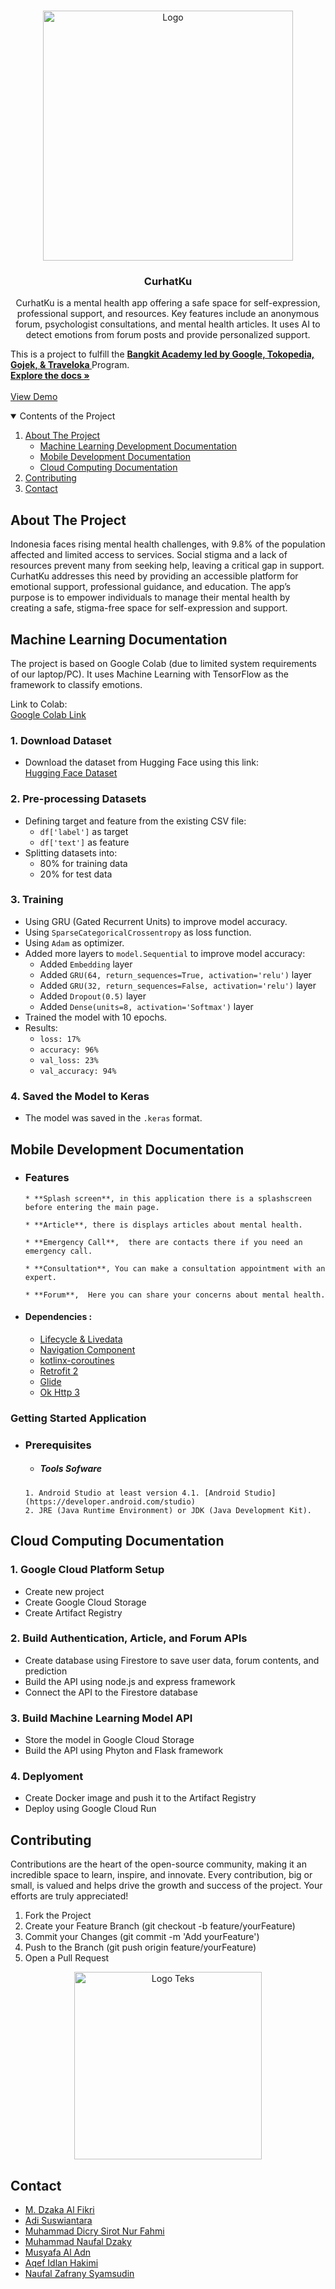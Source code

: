 
<br />
<p align="center">
  <a href="https://github.com/DzakaAl/CurhatKu">
    <img src="https://i.imgur.com/coJdGOZ.png" width='400dp' alt="Logo" >
  </a>

  <h3 align="center">CurhatKu</h3>

  <p align="center">
    CurhatKu is a mental health app offering a safe space for self-expression, professional support, and resources. Key features include an anonymous forum, psychologist consultations, and mental health articles. It uses AI to detect emotions from forum posts and provide personalized support.

   This is a project to fulfill the  <a href="https://grow.google/intl/id_id/bangkit/"><strong>Bangkit Academy led by Google, Tokopedia, Gojek, & Traveloka </strong></a>
   Program.
    <br />
    <a href="https://github.com/DzakaAl/CurhatKu"><strong>Explore the docs »</strong></a>
    <br />
    <br />
    <a href="https://github.com/DzakaAl/CurhatKu">View Demo</a>
  </p>
</p>

<details open="open">
  <summary>Contents of the Project</summary>
  <ol>
    <li>
      <a href="#about-the-project">About The Project</a>
      <ul>
        <li><a href="#machine-learning-documentation">Machine Learning Development Documentation</a></li>
        <li><a href="#mobile-development-documentation">Mobile Development Documentation</a></li>
        <li><a href="#cloud-computing-documentation">Cloud Computing Documentation</a></li>
      </ul>
    </li>
    <li><a href="#contributing">Contributing</a></li>
    <li><a href="#contact">Contact</a></li>
  </ol>
</details>

## About The Project

Indonesia faces rising mental health challenges, with 9.8% of the population affected and limited access to services. Social stigma and a lack of resources prevent many from seeking help, leaving a critical gap in support. CurhatKu addresses this need by providing an accessible platform for emotional support, professional guidance, and education. The app’s purpose is to empower individuals to manage their mental health by creating a safe, stigma-free space for self-expression and support.

## Machine Learning Documentation

The project is based on Google Colab (due to limited system requirements of our laptop/PC). It uses Machine Learning with TensorFlow as the framework to classify emotions.

Link to Colab:  
[Google Colab Link](https://colab.research.google.com/drive/1g_BbxB5QX2NYm4iZ8JkMhMbG0Ahtbz25?usp=sharing)

### 1. Download Dataset
  - Download the dataset from Hugging Face using this link:  
  [Hugging Face Dataset](https://huggingface.co/datasets/elvanromp/emosi)

### 2. Pre-processing Datasets
  - Defining target and feature from the existing CSV file:
    - `df['label']` as target
    - `df['text']` as feature
  - Splitting datasets into:
    - 80% for training data
    - 20% for test data

### 3. Training
   - Using GRU (Gated Recurrent Units) to improve model accuracy.
   - Using `SparseCategoricalCrossentropy` as loss function.
   - Using `Adam` as optimizer.
   - Added more layers to `model.Sequential` to improve model accuracy:
     - Added `Embedding` layer
     - Added `GRU(64, return_sequences=True, activation='relu')` layer
     - Added `GRU(32, return_sequences=False, activation='relu')` layer
     - Added `Dropout(0.5)` layer
     - Added `Dense(units=8, activation='Softmax')` layer
   - Trained the model with 10 epochs.
   - Results:
     - `loss: 17%`
     - `accuracy: 96%`
     - `val_loss: 23%`
     - `val_accuracy: 94%`

### 4. Saved the Model to Keras
  - The model was saved in the `.keras` format.

## Mobile Development Documentation
- ### Features

      * **Splash screen**, in this application there is a splashscreen before entering the main page.

      * **Article**, there is displays articles about mental health.

      * **Emergency Call**,  there are contacts there if you need an emergency call.

      * **Consultation**, You can make a consultation appointment with an expert.

      * **Forum**,  Here you can share your concerns about mental health.

* #### Dependencies :
  - [Lifecycle & Livedata](https://developer.android.com/jetpack/androidx/releases/lifecycle)
  - [Navigation Component](https://developer.android.com/jetpack/androidx/releases/navigation)
  - [kotlinx-coroutines](https://developer.android.com/kotlin/coroutines)    
  - [Retrofit 2](https://square.github.io/retrofit/)    
  - [Glide](https://github.com/bumptech/glide)    
  - [Ok Http 3](https://square.github.io/okhttp/)

### Getting Started Application

  - ### Prerequisites
       - ##### Tools Sofware
        1. Android Studio at least version 4.1. [Android Studio](https://developer.android.com/studio)
        2. JRE (Java Runtime Environment) or JDK (Java Development Kit).

## Cloud Computing Documentation

### 1. Google Cloud Platform Setup
- Create new project
- Create Google Cloud Storage 
- Create Artifact Registry

### 2. Build Authentication, Article, and Forum APIs
- Create database using Firestore to save user data, forum contents, and prediction
- Build the API using node.js and express framework 
- Connect the API to the Firestore database

### 3. Build Machine Learning Model API
- Store the model in Google Cloud Storage
- Build the API using Phyton and Flask framework

### 4. Deplyoment
- Create Docker image and push it to the Artifact Registry
- Deploy using Google Cloud Run

## Contributing

Contributions are the heart of the open-source community, making it an incredible space to learn, inspire, and innovate. Every contribution, big or small, is valued and helps drive the growth and success of the project. Your efforts are truly appreciated!

1. Fork the Project
2. Create your Feature Branch (git checkout -b feature/yourFeature)
3. Commit your Changes (git commit -m 'Add yourFeature')
4. Push to the Branch (git push origin feature/yourFeature)
5. Open a Pull Request

<p align="center">
  <a href="https://github.com/DzakaAl/CurhatKu">
    <img src="https://i.imgur.com/S1OMxSx.png" width='300dp' alt="Logo Teks" >
  </a>
</p>

## Contact

- [M. Dzaka Al Fikri](https://www.linkedin.com/in/m-dzaka-al-fikri-7bba421a4/)
- [Adi Suswiantara](https://www.linkedin.com/in/adi-suswiantara-48643a252/)
- [Muhammad Dicry Sirot Nur Fahmi](https://www.linkedin.com/in/muhammad-dicry-sirot-nur-fahmi-a6b572216/)
- [Muhammad Naufal Dzaky](https://www.linkedin.com/in/muhammad-naufal-dzaky-85ab63269/)
- [Musyafa Al Adn](https://www.linkedin.com/in/musyafa-al-adn-30111526b/)
- [Aqef Idlan Hakimi](https://www.linkedin.com/in/aqief-hakimi-37ab5b27a/)
- [Naufal Zafrany Syamsudin](https://www.linkedin.com/in/naufal-zafrany-b77299327/)
